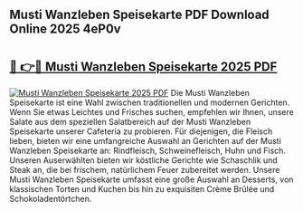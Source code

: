 ## Musti Wanzleben Speisekarte PDF Download Online 2025 4eP0v

# <h2><a href="http://gc92a9.nevu.top/?p=Musti+Wanzleben+Speisekarte">🔗 👉🔴 Musti Wanzleben Speisekarte 2025 PDF</a></h2>

[![Musti Wanzleben Speisekarte 2025 PDF](https://i.imgur.com/dBaPXMq.png)](http://gc92a9.nevu.top/?p=Musti+Wanzleben+Speisekarte)
Die Musti Wanzleben Speisekarte ist eine Wahl zwischen traditionellen und modernen Gerichten. Wenn Sie etwas Leichtes und Frisches suchen, empfehlen wir Ihnen, unsere Salate aus dem speziellen Salatbereich auf der Musti Wanzleben Speisekarte unserer Cafeteria zu probieren. Für diejenigen, die Fleisch lieben, bieten wir eine umfangreiche Auswahl an Gerichten auf der Musti Wanzleben Speisekarte an: Rindfleisch, Schweinefleisch, Huhn und Fisch. Unseren Auserwählten bieten wir köstliche Gerichte wie Schaschlik und Steak an, die bei frischem, natürlichem Feuer zubereitet werden. Unsere Musti Wanzleben Speisekarte umfasst eine große Auswahl an Desserts, von klassischen Torten und Kuchen bis hin zu exquisiten Crème Brûlée und Schokoladentörtchen.

